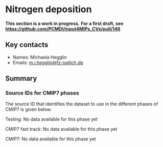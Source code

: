 # Nitrogen deposition

**This section is a work in progress.**
**For a first draft, see https://github.com/PCMDI/input4MIPs_CVs/pull/146**

## Key contacts

- Names: Michaela Hegglin
- Emails: m.i.hegglin@fz-juelich.de

<!--- begin-revision-history:tbd -->
<!--- Do not edit this section, it is automatically updated when the docs are built -->
<!--- No revisions, hence section is blank -->
<!--- end-revision-history -->

## Summary

<!--- begin-cmip7-phases-source-ids:"Nitrogen deposition" -->
<!--- Do not edit this section, it is automatically updated when the docs are built -->
### Source IDs for CMIP7 phases

The source ID that identifies the dataset to use in the different phases of CMIP7 is given below.

Testing: No data available for this phase yet

CMIP7 fast track: No data available for this phase yet

CMIP7: No data available for this phase yet

<!--- end-cmip7-phases-source-ids -->
